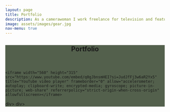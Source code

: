 ```yaml
---
layout: page
title: Portfolio
description: As a camerawoman I work freelance for television and feature films. As a producer, together with my team, I realize entire productions.
image: assets/images/gear.jpg
nav-menu: true
---
```


<!-- Main -->
<div id="main" class="alt" style="background-color: #192b0fbd">

<!-- One -->
<section id="one">
	<div class="inner">
		<header class="major">
			<h1>Portfolio</h1>
		</header>

    <iframe width="560" height="315" src="https://www.youtube.com/embed/q0gJbnsmHEI?si=JudJfFj3w6aR2Yx5" title="YouTube video player" frameborder="0" allow="accelerometer; autoplay; clipboard-write; encrypted-media; gyroscope; picture-in-picture; web-share" referrerpolicy="strict-origin-when-cross-origin" allowfullscreen></iframe>
div>
div>
</section>
